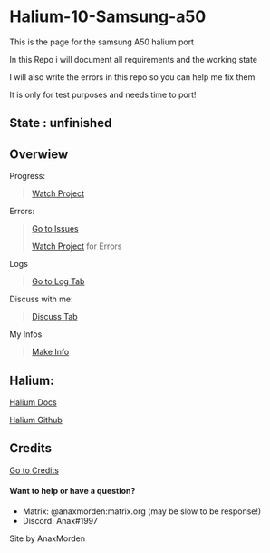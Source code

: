 # Halium-10-Samsung-a50
This is the page for the samsung A50 halium port

In this Repo i will document all requirements and the working state

I will also write the errors in this repo so you can help me fix them

It is only for test purposes and needs time to port!

## State : unfinished

## Overwiew

Progress:
> [Watch Project](https://github.com/users/AnaxMorden/projects/2)

Errors: 
> [Go to Issues](https://github.com/AnaxMorden/Halium-10-Samsung-a50/issues)
>
> [Watch Project](https://github.com/users/AnaxMorden/projects/2)
for Errors

Logs
> [Go to Log Tab](https://github.com/AnaxMorden/Halium-10-Samsung-a50/wiki/latest-Log)

Discuss with me:
> [Discuss Tab](https://github.com/AnaxMorden/Halium-10-Samsung-a50/discussions)

My Infos
> [Make Info](https://github.com/AnaxMorden/Halium-10-Samsung-a50/wiki/Make-Infos)

## Halium:
[Halium Docs](https://docs.halium.org/en/latest/)

[Halium Github](https://github.com/Halium)

## Credits
[ Go to Credits](https://github.com/AnaxMorden/Halium-10-Samsung-a50/wiki/Credits)



#### Want to help or have a question?
* Matrix: @anaxmorden:matrix.org (may be slow to be response!)
* Discord: Anax#1997

Site by AnaxMorden

